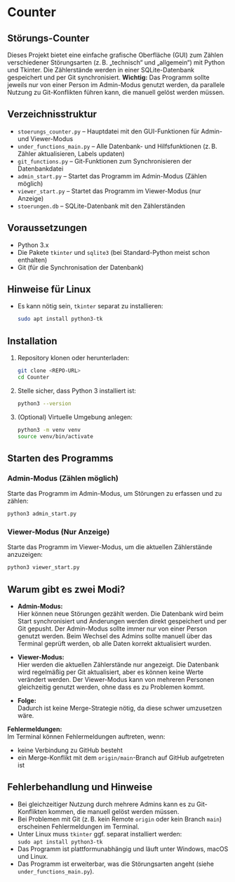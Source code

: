 # Counter

## Störungs-Counter

Dieses Projekt bietet eine einfache grafische Oberfläche (GUI) zum Zählen verschiedener Störungsarten (z. B. „technisch“ und „allgemein“) mit Python und Tkinter. Die Zählerstände werden in einer SQLite-Datenbank gespeichert und per Git synchronisiert. **Wichtig:** Das Programm sollte jeweils nur von einer Person im Admin-Modus genutzt werden, da parallele Nutzung zu Git-Konflikten führen kann, die manuell gelöst werden müssen.

## Verzeichnisstruktur

- `stoerungs_counter.py` – Hauptdatei mit den GUI-Funktionen für Admin- und Viewer-Modus
- `under_functions_main.py` – Alle Datenbank- und Hilfsfunktionen (z. B. Zähler aktualisieren, Labels updaten)
- `git_functions.py` – Git-Funktionen zum Synchronisieren der Datenbankdatei
- `admin_start.py` – Startet das Programm im Admin-Modus (Zählen möglich)
- `viewer_start.py` – Startet das Programm im Viewer-Modus (nur Anzeige)
- `stoerungen.db` – SQLite-Datenbank mit den Zählerständen

## Voraussetzungen

- Python 3.x
- Die Pakete `tkinter` und `sqlite3` (bei Standard-Python meist schon enthalten)
- Git (für die Synchronisation der Datenbank)

## Hinweise für Linux

- Es kann nötig sein, `tkinter` separat zu installieren:
  ```sh
  sudo apt install python3-tk
  ```

## Installation

1. Repository klonen oder herunterladen:
    ```sh
    git clone <REPO-URL>
    cd Counter
    ```

2. Stelle sicher, dass Python 3 installiert ist:
    ```sh
    python3 --version
    ```

3. (Optional) Virtuelle Umgebung anlegen:
    ```sh
    python3 -m venv venv
    source venv/bin/activate
    ```

## Starten des Programms

### Admin-Modus (Zählen möglich)

Starte das Programm im Admin-Modus, um Störungen zu erfassen und zu zählen:

```sh
python3 admin_start.py
```

### Viewer-Modus (Nur Anzeige)

Starte das Programm im Viewer-Modus, um die aktuellen Zählerstände anzuzeigen:

```sh
python3 viewer_start.py
```

## Warum gibt es zwei Modi?

- **Admin-Modus:**  
  Hier können neue Störungen gezählt werden. Die Datenbank wird beim Start synchronisiert und Änderungen werden direkt gespeichert und per Git gepusht.
  Der Admin-Modus sollte immer nur von einer Person genutzt werden. Beim Wechsel des Admins sollte manuell über das Terminal geprüft werden, ob alle Daten korrekt aktualisiert wurden.

- **Viewer-Modus:**  
  Hier werden die aktuellen Zählerstände nur angezeigt. Die Datenbank wird regelmäßig per Git aktualisiert, aber es können keine Werte verändert werden.
  Der Viewer-Modus kann von mehreren Personen gleichzeitig genutzt werden, ohne dass es zu Problemen kommt.

- **Folge:**  
  Dadurch ist keine Merge-Strategie nötig, da diese schwer umzusetzen wäre.

**Fehlermeldungen:**  
Im Terminal können Fehlermeldungen auftreten, wenn:

- keine Verbindung zu GitHub besteht
- ein Merge-Konflikt mit dem `origin/main`-Branch auf GitHub aufgetreten ist

## Fehlerbehandlung und Hinweise

- Bei gleichzeitiger Nutzung durch mehrere Admins kann es zu Git-Konflikten kommen, die manuell gelöst werden müssen.
- Bei Problemen mit Git (z. B. kein Remote `origin` oder kein Branch `main`) erscheinen Fehlermeldungen im Terminal.
- Unter Linux muss `tkinter` ggf. separat installiert werden:  
  `sudo apt install python3-tk`
- Das Programm ist plattformunabhängig und läuft unter Windows, macOS und Linux.
- Das Programm ist erweiterbar, was die Störungsarten angeht (siehe `under_functions_main.py`).

